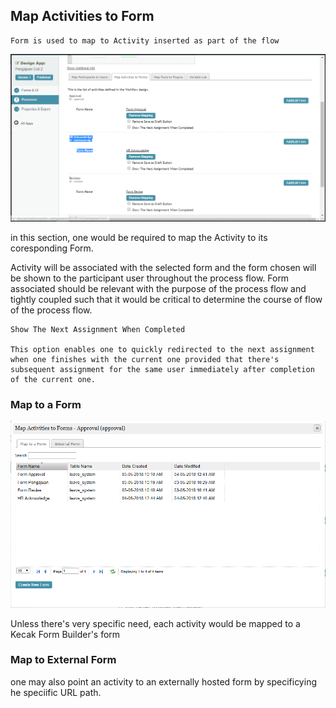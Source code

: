 ## Map Activities to Form ##

```
Form is used to map to Activity inserted as part of the flow
```

<img src="https://raw.githubusercontent.com/kinnara-digital-studio/kecak-workflow/master/docs/assets/buildingPlugins-mapActivitiesToForms.png" alt="buildingPlugins-mapActivitiesToForms" />

in this section, one would be required to map the Activity to its coresponding Form.

Activity will be associated with the selected form and the form chosen will be shown to the participant user throughout the process flow. Form associated should be relevant with the purpose of the process flow and tightly coupled such that it would be critical to determine the course of flow of the process flow.

```
Show The Next Assignment When Completed

This option enables one to quickly redirected to the next assignment when one finishes with the current one provided that there's subsequent assignment for the same user immediately after completion of the current one.
```

### Map to a Form ###

<img src="https://raw.githubusercontent.com/kinnara-digital-studio/kecak-workflow/master/docs/assets/buildingPlugins-mapToAForm.png" alt="buildingPlugins-mapToAForm" />

Unless there's very specific need, each activity would be mapped to a Kecak Form Builder's form

### Map to External Form ###

one may also point an activity to an externally hosted form by specificying he speciific URL path.

